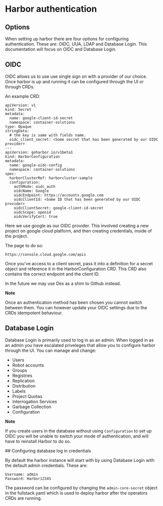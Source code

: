 # Harbor authentication

## Options

When setting up harbor there are four options for configuring authentication. These are: OIDC, UUA, LDAP and Database Login. This documentation will focus on OIDC and Database Login.

## OIDC 

OIDC allows us to use use single sign on with a provider of our choice. Once harbor is up and running it can be configured through the UI or through CRDs. 

An example CRD: 

```
apiVersion: v1
kind: Secret
metadata:
  name: google-client-id-secret
  namespace: container-solutions
type: Opaque
stringData:
  # the key is same with fields name.
  oidc_client_secret: <Some secret that has been generated by our OIDC provider>
---
apiVersion: goharbor.io/v1beta1
kind: HarborConfiguration
metadata:
  name: google-oidc-config
  namespace: container-solutions
spec:
  harborClusterRef: harborcluster-sample
  configuration:
    authMode: oidc_auth
    oidcName: Google
    oidcEndpoint: https://accounts.google.com
    oidcClientId: <Some ID that has been generated by our OIDC provider>
    oidcClientSecret: google-client-id-secret
    oidcScope: openid
    oidcVerifyCert: true
```

Here we use google as our OIDC provider. This involved creating a new project on google cloud platform, and then creating credentials, inside of the project. 

The page to do so:

`https://console.cloud.google.com/apis`

Once you've access to a client secret, pass it into a definition for a secret object and reference it in the HarborConfiguration CRD. This CRD also contains the correct endpoint and the client ID. 

In the future we may use Dex as a shim to Github instead.

**Note**

Once an authentication method has been chosen you cannot switch between them. You can however update your OIDC settings due to the CRDs idempotent behaviour. 

## Database Login

Database Login is primarily used to log in as an admin. When logged in as an admin you have escalated priveleges that allow you to configure harbor through the UI. You can manage and change:

- Users
- Robot accounts
- Groups
- Registries
- Replication
- Distribution
- Labels
- Project Quotas
- Interrogation Services
- Garbage Collection
- Configuration

**Note**

If you create users in the database without using `Configuration` to set up OIDC you will be unable to switch your mode of authentication, and will have to reinstall Harbor to do so. 

## Configuring database log in credentials

By default the harbor instance will start with by using Database Login with the default admin credentials. These are:

```
Username: admin
Password: Harbor12345
```

The password can be configured by changing the `admin-core-secret` object in the fullstack.yaml which is used to deploy harbor after the operators CRDs are running. 











